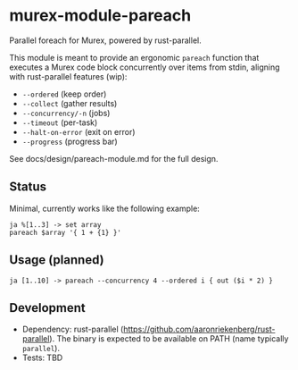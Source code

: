# murex-module-pareach

Parallel foreach for Murex, powered by rust-parallel.

This module is meant to provide an ergonomic `pareach` function that executes a Murex code block concurrently over items from stdin, aligning with rust-parallel features (wip):

- `--ordered` (keep order)
- `--collect` (gather results)
- `--concurrency/-n` (jobs)
- `--timeout` (per-task)
- `--halt-on-error` (exit on error)
- `--progress` (progress bar)

See docs/design/pareach-module.md for the full design.

## Status

Minimal, currently works like the following example:

```murex
ja %[1..3] -> set array
pareach $array '{ 1 + {1} }'
```

## Usage (planned)

```murex
ja [1..10] -> pareach --concurrency 4 --ordered i { out ($i * 2) }
```

## Development

- Dependency: rust-parallel (https://github.com/aaronriekenberg/rust-parallel). The binary is expected to be available on PATH (name typically `parallel`).
- Tests: TBD
